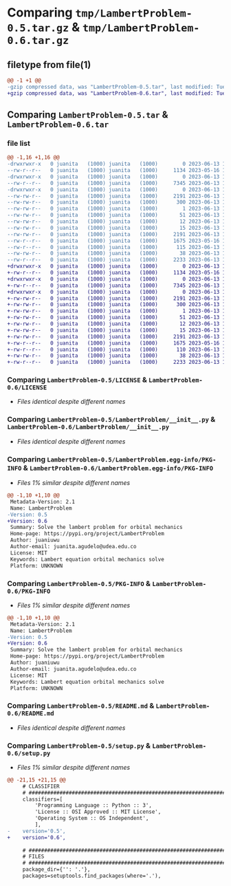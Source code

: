 # Comparing `tmp/LambertProblem-0.5.tar.gz` & `tmp/LambertProblem-0.6.tar.gz`

## filetype from file(1)

```diff
@@ -1 +1 @@
-gzip compressed data, was "LambertProblem-0.5.tar", last modified: Tue Jun 13 15:54:01 2023, max compression
+gzip compressed data, was "LambertProblem-0.6.tar", last modified: Tue Jun 13 16:02:10 2023, max compression
```

## Comparing `LambertProblem-0.5.tar` & `LambertProblem-0.6.tar`

### file list

```diff
@@ -1,16 +1,16 @@
-drwxrwxr-x   0 juanita   (1000) juanita   (1000)        0 2023-06-13 15:54:01.014512 LambertProblem-0.5/
--rw-r--r--   0 juanita   (1000) juanita   (1000)     1134 2023-05-16 14:58:24.000000 LambertProblem-0.5/LICENSE
-drwxrwxr-x   0 juanita   (1000) juanita   (1000)        0 2023-06-13 15:54:01.014512 LambertProblem-0.5/LambertProblem/
--rw-r--r--   0 juanita   (1000) juanita   (1000)     7345 2023-06-13 15:43:44.000000 LambertProblem-0.5/LambertProblem/__init__.py
-drwxrwxr-x   0 juanita   (1000) juanita   (1000)        0 2023-06-13 15:54:01.014512 LambertProblem-0.5/LambertProblem.egg-info/
--rw-rw-r--   0 juanita   (1000) juanita   (1000)     2191 2023-06-13 15:54:00.000000 LambertProblem-0.5/LambertProblem.egg-info/PKG-INFO
--rw-rw-r--   0 juanita   (1000) juanita   (1000)      300 2023-06-13 15:54:00.000000 LambertProblem-0.5/LambertProblem.egg-info/SOURCES.txt
--rw-rw-r--   0 juanita   (1000) juanita   (1000)        1 2023-06-13 15:54:00.000000 LambertProblem-0.5/LambertProblem.egg-info/dependency_links.txt
--rw-rw-r--   0 juanita   (1000) juanita   (1000)       51 2023-06-13 15:54:00.000000 LambertProblem-0.5/LambertProblem.egg-info/entry_points.txt
--rw-rw-r--   0 juanita   (1000) juanita   (1000)       12 2023-06-13 15:54:00.000000 LambertProblem-0.5/LambertProblem.egg-info/requires.txt
--rw-rw-r--   0 juanita   (1000) juanita   (1000)       15 2023-06-13 15:54:00.000000 LambertProblem-0.5/LambertProblem.egg-info/top_level.txt
--rw-rw-r--   0 juanita   (1000) juanita   (1000)     2191 2023-06-13 15:54:01.014512 LambertProblem-0.5/PKG-INFO
--rw-r--r--   0 juanita   (1000) juanita   (1000)     1675 2023-05-16 14:58:20.000000 LambertProblem-0.5/README.md
--rw-r--r--   0 juanita   (1000) juanita   (1000)      115 2023-06-13 15:46:57.000000 LambertProblem-0.5/pyproject.toml
--rw-rw-r--   0 juanita   (1000) juanita   (1000)       38 2023-06-13 15:54:01.014512 LambertProblem-0.5/setup.cfg
--rw-r--r--   0 juanita   (1000) juanita   (1000)     2233 2023-06-13 15:46:33.000000 LambertProblem-0.5/setup.py
+drwxrwxr-x   0 juanita   (1000) juanita   (1000)        0 2023-06-13 16:02:10.496192 LambertProblem-0.6/
+-rw-r--r--   0 juanita   (1000) juanita   (1000)     1134 2023-05-16 14:58:24.000000 LambertProblem-0.6/LICENSE
+drwxrwxr-x   0 juanita   (1000) juanita   (1000)        0 2023-06-13 16:02:10.496192 LambertProblem-0.6/LambertProblem/
+-rw-r--r--   0 juanita   (1000) juanita   (1000)     7345 2023-06-13 15:43:44.000000 LambertProblem-0.6/LambertProblem/__init__.py
+drwxrwxr-x   0 juanita   (1000) juanita   (1000)        0 2023-06-13 16:02:10.496192 LambertProblem-0.6/LambertProblem.egg-info/
+-rw-rw-r--   0 juanita   (1000) juanita   (1000)     2191 2023-06-13 16:02:10.000000 LambertProblem-0.6/LambertProblem.egg-info/PKG-INFO
+-rw-rw-r--   0 juanita   (1000) juanita   (1000)      300 2023-06-13 16:02:10.000000 LambertProblem-0.6/LambertProblem.egg-info/SOURCES.txt
+-rw-rw-r--   0 juanita   (1000) juanita   (1000)        1 2023-06-13 16:02:10.000000 LambertProblem-0.6/LambertProblem.egg-info/dependency_links.txt
+-rw-rw-r--   0 juanita   (1000) juanita   (1000)       51 2023-06-13 16:02:10.000000 LambertProblem-0.6/LambertProblem.egg-info/entry_points.txt
+-rw-rw-r--   0 juanita   (1000) juanita   (1000)       12 2023-06-13 16:02:10.000000 LambertProblem-0.6/LambertProblem.egg-info/requires.txt
+-rw-rw-r--   0 juanita   (1000) juanita   (1000)       15 2023-06-13 16:02:10.000000 LambertProblem-0.6/LambertProblem.egg-info/top_level.txt
+-rw-rw-r--   0 juanita   (1000) juanita   (1000)     2191 2023-06-13 16:02:10.496192 LambertProblem-0.6/PKG-INFO
+-rw-r--r--   0 juanita   (1000) juanita   (1000)     1675 2023-05-16 14:58:20.000000 LambertProblem-0.6/README.md
+-rw-r--r--   0 juanita   (1000) juanita   (1000)      110 2023-06-13 16:01:48.000000 LambertProblem-0.6/pyproject.toml
+-rw-rw-r--   0 juanita   (1000) juanita   (1000)       38 2023-06-13 16:02:10.496192 LambertProblem-0.6/setup.cfg
+-rw-r--r--   0 juanita   (1000) juanita   (1000)     2233 2023-06-13 16:01:34.000000 LambertProblem-0.6/setup.py
```

### Comparing `LambertProblem-0.5/LICENSE` & `LambertProblem-0.6/LICENSE`

 * *Files identical despite different names*

### Comparing `LambertProblem-0.5/LambertProblem/__init__.py` & `LambertProblem-0.6/LambertProblem/__init__.py`

 * *Files identical despite different names*

### Comparing `LambertProblem-0.5/LambertProblem.egg-info/PKG-INFO` & `LambertProblem-0.6/LambertProblem.egg-info/PKG-INFO`

 * *Files 1% similar despite different names*

```diff
@@ -1,10 +1,10 @@
 Metadata-Version: 2.1
 Name: LambertProblem
-Version: 0.5
+Version: 0.6
 Summary: Solve the lambert problem for orbital mechanics
 Home-page: https://pypi.org/project/LambertProblem
 Author: juaniuwu
 Author-email: juanita.agudelo@udea.edu.co
 License: MIT
 Keywords: Lambert equation orbital mechanics solve
 Platform: UNKNOWN
```

### Comparing `LambertProblem-0.5/PKG-INFO` & `LambertProblem-0.6/PKG-INFO`

 * *Files 1% similar despite different names*

```diff
@@ -1,10 +1,10 @@
 Metadata-Version: 2.1
 Name: LambertProblem
-Version: 0.5
+Version: 0.6
 Summary: Solve the lambert problem for orbital mechanics
 Home-page: https://pypi.org/project/LambertProblem
 Author: juaniuwu
 Author-email: juanita.agudelo@udea.edu.co
 License: MIT
 Keywords: Lambert equation orbital mechanics solve
 Platform: UNKNOWN
```

### Comparing `LambertProblem-0.5/README.md` & `LambertProblem-0.6/README.md`

 * *Files identical despite different names*

### Comparing `LambertProblem-0.5/setup.py` & `LambertProblem-0.6/setup.py`

 * *Files 1% similar despite different names*

```diff
@@ -21,15 +21,15 @@
     # CLASSIFIER
     # ######################################################################
     classifiers=[
         'Programming Language :: Python :: 3',
         'License :: OSI Approved :: MIT License',
         'Operating System :: OS Independent',
         ],
-    version='0.5',
+    version='0.6',
 
     # ######################################################################
     # FILES
     # ######################################################################
     package_dir={'': '.'},
     packages=setuptools.find_packages(where='.'),
```


